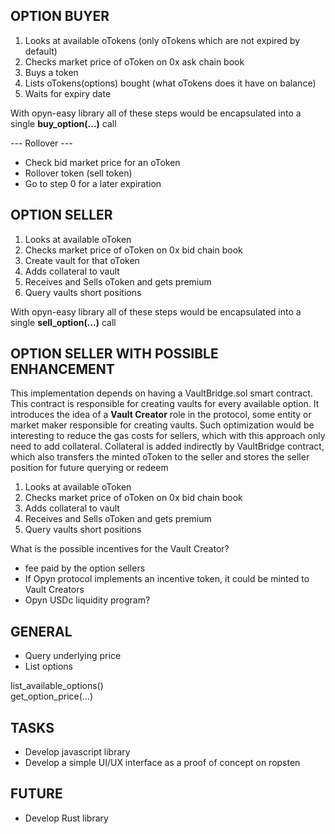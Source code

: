 ## OPTION BUYER
1. Looks at available oTokens (only oTokens which are not expired by default)
2. Checks market price of oToken on 0x ask chain book
3. Buys a token
4. Lists oTokens(options) bought (what oTokens does it have on balance)
5. Waits for expiry date

With opyn-easy library all of these steps would be encapsulated into a single **buy_option(...)** call

--- Rollover ---
- Check bid market price for an oToken
- Rollover token (sell token)
- Go to step 0 for a later expiration



## OPTION SELLER
1. Looks at available oToken
2. Checks market price of oToken on 0x bid chain book
3. Create vault for that oToken
4. Adds collateral to vault
5. Receives and Sells oToken and gets premium
6. Query vaults short positions

With opyn-easy library all of these steps would be encapsulated into a single **sell_option(...)** call

## OPTION SELLER WITH POSSIBLE ENHANCEMENT
This implementation depends on having a VaultBridge.sol smart contract. This contract is responsible for creating vaults for every 
available option. It introduces the idea of a **Vault Creator** role in the protocol, some entity or market maker responsible for creating vaults.
Such optimization would be interesting to reduce the gas costs for sellers, which with this approach only need to add collateral. Collateral is added
indirectly by VaultBridge contract, which also transfers the minted oToken to the seller and stores the seller position for future querying or redeem

1. Looks at available oToken
2. Checks market price of oToken on 0x bid chain book
3. Adds collateral to vault
4. Receives and Sells oToken and gets premium
5. Query vaults short positions


What is the possible incentives for the Vault Creator?
- fee paid by the option sellers
- If Opyn protocol implements an incentive token, it could be minted to Vault Creators
- Opyn USDc liquidity program?


## GENERAL
- Query underlying price
- List options

list_available_options()  
get_option_price(...)

## TASKS
- Develop javascript library
- Develop a simple UI/UX interface as a proof of concept on ropsten

## FUTURE
- Develop Rust library
